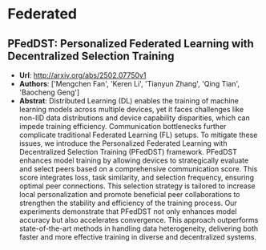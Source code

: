 # Federated
## PFedDST: Personalized Federated Learning with Decentralized Selection Training
- **Url**: http://arxiv.org/abs/2502.07750v1
- **Authors**: ['Mengchen Fan', 'Keren Li', 'Tianyun Zhang', 'Qing Tian', 'Baocheng Geng']
- **Abstrat**: Distributed Learning (DL) enables the training of machine learning models across multiple devices, yet it faces challenges like non-IID data distributions and device capability disparities, which can impede training efficiency. Communication bottlenecks further complicate traditional Federated Learning (FL) setups. To mitigate these issues, we introduce the Personalized Federated Learning with Decentralized Selection Training (PFedDST) framework. PFedDST enhances model training by allowing devices to strategically evaluate and select peers based on a comprehensive communication score. This score integrates loss, task similarity, and selection frequency, ensuring optimal peer connections. This selection strategy is tailored to increase local personalization and promote beneficial peer collaborations to strengthen the stability and efficiency of the training process. Our experiments demonstrate that PFedDST not only enhances model accuracy but also accelerates convergence. This approach outperforms state-of-the-art methods in handling data heterogeneity, delivering both faster and more effective training in diverse and decentralized systems.




